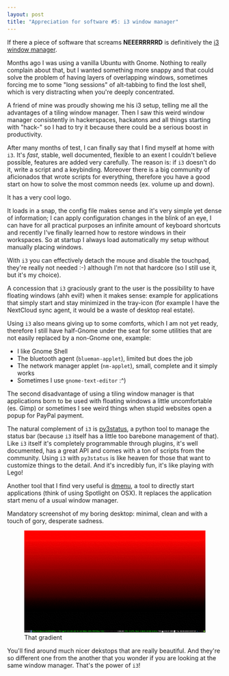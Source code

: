 ```yaml
---
layout: post
title: "Appreciation for software #5: i3 window manager"
---
```


If there a piece of software that screams **NEEERRRRRD** is definitively the [i3 window manager](https://i3wm.org).

Months ago I was using a vanilla Ubuntu with Gnome. Nothing to really complain about that, but I wanted something more snappy and that could solve the problem of having layers of overlapping windows, sometimes forcing me to some "long sessions" of alt-tabbing to find the lost shell, which is very distracting when you're deeply concentrated.

A friend of mine was proudly showing me his i3 setup, telling me all the advantages of a tiling window manager. Then I saw this weird window manager consistently  in hackerspaces, hackatons and all things starting with "hack-" so I had to try it because there could be a serious boost in productivity.

After many months of test, I can finally say that I find myself at home with `i3`. It's *fast*, stable, well documented, flexible to an exent I couldn't believe possible, features are added very carefully. The reason is: if `i3` doesn't do it, write a script and a keybinding. Moreover there is a big community of aficionados that wrote scripts for everything, therefore you have a good start on how to solve the most common needs (ex. volume up and down).

It has a very cool logo.

It loads in a snap, the config file makes sense and it's very simple yet dense of information; I can apply configuration changes in the blink of an eye, I can have for all practical purposes an infinite amount of keyboard shortcuts and recently I've finally learned how to restore windows in their workspaces. So at startup I always load automatically my setup without manually placing windows.

With `i3` you can effectively detach the mouse and disable the touchpad, they're really not needed :-) although I'm not that hardcore (so I still use it, but it's my choice).

A concession that `i3` graciously grant to the user is the possibility to have floating windows (ahh evil!) when it makes sense: example for applications that simply start and stay minimized in the tray-icon (for example I have the NextCloud sync agent, it would be a waste of desktop real estate).

Using `i3` also means giving up to some comforts, which I am not yet ready, therefore I still have half-Gnome under the seat for some utilities that are not easily replaced by a non-Gnome one, example:

- I like Gnome Shell
- The bluetooth agent (`blueman-applet`), limited but does the job
- The network manager applet (`nm-applet`), small, complete and it simply works
- Sometimes I use `gnome-text-editor` :^)

The second disadvantage of using a tiling window manager is that applications born to be used with floating windows a little uncomfortable (es. Gimp) or sometimes I see weird things when stupid websites open a popup for PayPal payment.

The natural complement of `i3` is [py3status](https://github.com/ultrabug/py3status), a python tool to manage the status bar (because `i3` itself has a little too barebone management of that). Like `i3` itself it's completely programmable through plugins, it's well documented, has a great API and comes with a ton of scripts from the community. Using `i3` with `py3status` is like heaven for those that want to customize things to the detail. And it's incredibly fun, it's like playing with Lego!

Another tool that I find very useful is [dmenu](https://tools.suckless.org/dmenu/), a tool to directly start applications (think of using Spotlight on OSX). It replaces the application start menu of a usual window manager.

Mandatory screenshot of my boring desktop: minimal, clean and with a touch of gory, desperate sadness.

<figure>
    <img src="/assets/desktop.png">
    <figcaption>That gradient</figcaption>
</figure>

You'll find around much nicer dekstops that are really beautiful. And they're so different one from the another that you wonder if you are looking at the same window manager. That's the power of `i3`!
